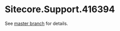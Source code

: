 # Sitecore.Support.416394

See [master branch](https://github.com/sitecoresupport/Sitecore.Support.416394) for details.